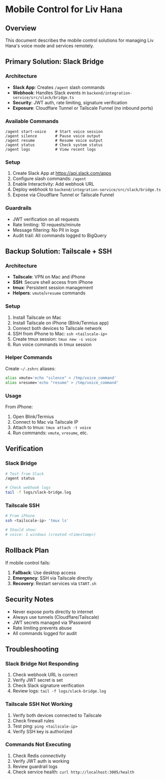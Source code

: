 # Mobile Control for Liv Hana

## Overview

This document describes the mobile control solutions for managing Liv Hana's voice mode and services remotely.

## Primary Solution: Slack Bridge

### Architecture

- **Slack App**: Creates `/agent` slash commands
- **Webhook**: Handles Slack events in `backend/integration-service/src/slack/bridge.ts`
- **Security**: JWT auth, rate limiting, signature verification
- **Exposure**: Cloudflare Tunnel or Tailscale Funnel (no inbound ports)

### Available Commands

```
/agent start-voice    # Start voice session
/agent silence        # Pause voice output
/agent resume         # Resume voice output
/agent status         # Check system status
/agent logs           # View recent logs
```

### Setup

1. Create Slack App at https://api.slack.com/apps
2. Configure slash commands: `/agent`
3. Enable Interactivity: Add webhook URL
4. Deploy webhook to `backend/integration-service/src/slack/bridge.ts`
5. Expose via Cloudflare Tunnel or Tailscale Funnel

### Guardrails

- JWT verification on all requests
- Rate limiting: 10 requests/minute
- Message filtering: No PII in logs
- Audit trail: All commands logged to BigQuery

## Backup Solution: Tailscale + SSH

### Architecture

- **Tailscale**: VPN on Mac and iPhone
- **SSH**: Secure shell access from iPhone
- **tmux**: Persistent session management
- **Helpers**: `vmute`/`vresume` commands

### Setup

1. Install Tailscale on Mac
2. Install Tailscale on iPhone (Blink/Termius app)
3. Connect both devices to Tailscale network
4. SSH from iPhone to Mac: `ssh <tailscale-ip>`
5. Create tmux session: `tmux new -s voice`
6. Run voice commands in tmux session

### Helper Commands

Create `~/.zshrc` aliases:

```bash
alias vmute='echo "silence" > /tmp/voice_command'
alias vresume='echo "resume" > /tmp/voice_command'
```

### Usage

From iPhone:
1. Open Blink/Termius
2. Connect to Mac via Tailscale IP
3. Attach to tmux: `tmux attach -t voice`
4. Run commands: `vmute`, `vresume`, etc.

## Verification

### Slack Bridge
```bash
# Test from Slack
/agent status

# Check webhook logs
tail -f logs/slack-bridge.log
```

### Tailscale SSH
```bash
# From iPhone
ssh <tailscale-ip> 'tmux ls'

# Should show:
# voice: 1 windows (created <timestamp>)
```

## Rollback Plan

If mobile control fails:

1. **Fallback**: Use desktop access
2. **Emergency**: SSH via Tailscale directly
3. **Recovery**: Restart services via `START.sh`

## Security Notes

- Never expose ports directly to internet
- Always use tunnels (Cloudflare/Tailscale)
- JWT secrets managed via 1Password
- Rate limiting prevents abuse
- All commands logged for audit

## Troubleshooting

### Slack Bridge Not Responding
1. Check webhook URL is correct
2. Verify JWT secret is set
3. Check Slack signature verification
4. Review logs: `tail -f logs/slack-bridge.log`

### Tailscale SSH Not Working
1. Verify both devices connected to Tailscale
2. Check firewall rules
3. Test ping: `ping <tailscale-ip>`
4. Verify SSH key is authorized

### Commands Not Executing
1. Check Redis connectivity
2. Verify JWT auth is working
3. Review guardrail logs
4. Check service health: `curl http://localhost:3005/health`

